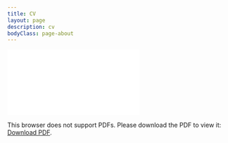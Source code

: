 ```yaml
---
title: CV
layout: page
description: cv
bodyClass: page-about
---
```


<object data="/images/240529_CV.pdf" type="application/pdf" width="1000px" height="1000px">
    <embed src="/images/240529_CV.pdf">
        <p>This browser does not support PDFs. Please download the PDF to view it: <a href="/images/240529_CV.pdf">Download PDF</a>.</p>
    </embed>
</object>
